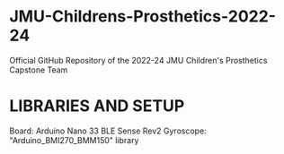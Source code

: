 # JMU-Childrens-Prosthetics-2022-24
Official GitHub Repository of the 2022-24 JMU Children's Prosthetics Capstone Team

# LIBRARIES AND SETUP
Board: Arduino Nano 33 BLE Sense Rev2
Gyroscope: "Arduino_BMI270_BMM150" library
